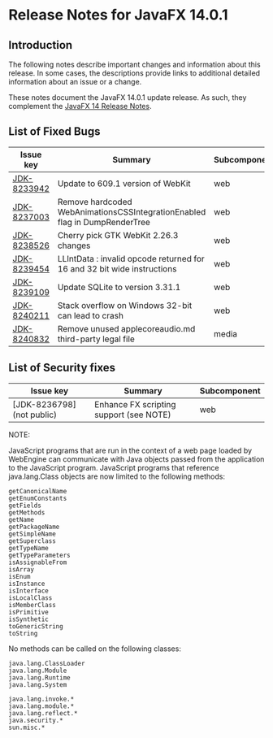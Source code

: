 # Release Notes for JavaFX 14.0.1

## Introduction

The following notes describe important changes and information about this release. In some cases, the descriptions provide links to additional detailed information about an issue or a change.

These notes document the JavaFX 14.0.1 update release. As such, they complement
the [JavaFX 14 Release Notes](https://github.com/openjdk/jfx/blob/jfx14/doc-files/release-notes-14.md).

## List of Fixed Bugs

Issue key|Summary|Subcomponent
---------|-------|------------
[JDK-8233942](https://bugs.openjdk.java.net/browse/JDK-8233942) | Update to 609.1 version of WebKit | web
[JDK-8237003](https://bugs.openjdk.java.net/browse/JDK-8237003) | Remove hardcoded WebAnimationsCSSIntegrationEnabled flag in DumpRenderTree | web
[JDK-8238526](https://bugs.openjdk.java.net/browse/JDK-8238526) | Cherry pick GTK WebKit 2.26.3 changes | web
[JDK-8239454](https://bugs.openjdk.java.net/browse/JDK-8239454) | LLIntData : invalid opcode returned for 16 and 32 bit wide instructions | web
[JDK-8239109](https://bugs.openjdk.java.net/browse/JDK-8239109) | Update SQLite to version 3.31.1 | web
[JDK-8240211](https://bugs.openjdk.java.net/browse/JDK-8240211) | Stack overflow on Windows 32-bit can lead to crash | web
[JDK-8240832](https://bugs.openjdk.java.net/browse/JDK-8240832) | Remove unused applecoreaudio.md third-party legal file | media

## List of Security fixes

Issue key|Summary|Subcomponent
---------|-------|------------
[JDK-8236798] (not public) | Enhance FX scripting support (see NOTE) | web

NOTE:

JavaScript programs that are run in the context of a web page loaded by WebEngine can communicate with Java objects passed from the application to the JavaScript program. JavaScript programs that reference java.lang.Class objects are now limited to the following methods:

```
getCanonicalName
getEnumConstants
getFields
getMethods
getName
getPackageName
getSimpleName
getSuperclass
getTypeName
getTypeParameters
isAssignableFrom
isArray
isEnum
isInstance
isInterface
isLocalClass
isMemberClass
isPrimitive
isSynthetic
toGenericString
toString
```

No methods can be called on the following classes:
```
java.lang.ClassLoader
java.lang.Module
java.lang.Runtime
java.lang.System

java.lang.invoke.*
java.lang.module.*
java.lang.reflect.*
java.security.*
sun.misc.*
```
